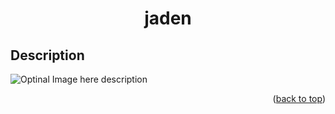 
<h1 id="top" align="center">jaden</h1>

## Description
![Optinal Image here](path/to/file)
description
<p align="right">(<a href="#top">back to top</a>)</p>
